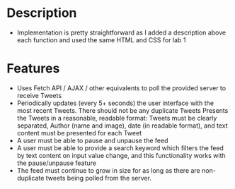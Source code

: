 # Description
* Implementation is pretty straightforward as I added a description above each function and used the same HTML and CSS for lab 1

# Features
* Uses Fetch API / AJAX / other equivalents to poll the provided server to receive Tweets
* Periodically updates (every 5+ seconds) the user interface with the most recent Tweets. There should not be any duplicate Tweets Presents the Tweets in a reasonable, readable format: Tweets must be clearly separated, Author (name and image), date (in readable format), and text content must be presented for each Tweet
* A user must be able to pause and unpause the feed
* A user must be able to provide a search keyword which filters the feed by text content on input value change, and this functionality works with the pause/unpause feature
* The feed must continue to grow in size for as long as there are non-duplicate tweets being polled from the server.
